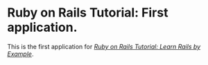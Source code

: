 # Ruby on Rails Tutorial: First application.

This is the first application for [*Ruby on Rails Tutorial: Learn Rails by Example*](http://railstutorial.org/).

